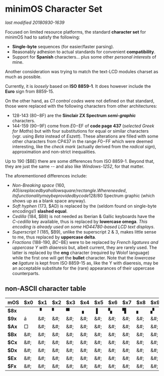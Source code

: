 # minimOS Character Set

*last modified 20180930-1639*

Focused on limited resource platforms, the standard **character set** for minimOS
had to satisfy the following:

- **Single-byte** sequences (for easier/faster parsing).
- Reasonably adhesion to actual standards for convenient **compatibility**.
- Support for **Spanish** characters... plus some other *personal interests* of mine.

Another consideration was trying to match the text-LCD modules charset as much as
possible.

Currently, it is *loosely* based on **ISO 8859-1**. It does however include the
**Euro** sign from 8859-15.

On the other hand, as *C1 control codes* were not defined on that standard, those
were replaced with the following characters from other architectures:

- 128-143 ($80-$8F) are the **Sinclair ZX Spectrum *semi-graphic*** characters.
- 144-159 ($90-$9F) come from $E0-$EF of **code page 437** (*selected Greek for Maths*)
but with four substitutions for equal or similar characters (vgr. using *Beta*
instead of *Eszett*). These alterations are filled with some other characters from
CP437 in the range $F0-$FF which were deemed interesting, like the *check mark*
(actually derived from the *radical sign*), approximation and non-strict
inequalities.
 
Up to 190 ($BE) there are some differences from ISO 8859-1. Beyond that, they are just
the same -- and also like *Windows-1252*, for that matter.

The aforementioned differences include:

- *Non-Breaking space* (160, $A0) is replaced by a hollow square/rectangle. Where
needed, its functionality may be provided by code 128/$80 Spectrum graphic (which
shows up as a blank space anyway).
- *Soft hyphen* (173, $AD) is replaced by the (seldom found on single-byte encodings!)
**slashed equal**.
- *Cedilla* (184, $B8) is not needed as Iberian & Gallic keyboards have the
*C-cedilla* key available, thus is replaced by **lowercase omega**. *This encoding
is already used on some HD44780-based LCD text displays*. 
- *Superscript 1* (185, $B9), unlike the superscript 2 & 3, makes little sense to me,
thus replaced by **uppercase delta**.
- *Fractions* (188-190, $BC-$BE) were to be replaced by *French ligatures and uppercase
Y with diaeresis* but, albeit current, they are rarely used. The latter is replaced
by the **eng** character (required by Wolof language) while the first one will get
the **bullet** character. Note that the *lowercase **oe** ligature* is kept from
ISO 8859-15 as, like the Y with diaeresis, may be an acceptable substitute for the
(rare) appearances of their uppercase counterparts.

## non-ASCII character table

mOS|$x0|$x1|$x2|$x3|$x4|$x5|$x6|$x7|$x8|$x9|$xA|$xB|$xC|$xD|$xE|$xF
---|---|---|---|---|---|---|---|---|---|---|---|---|---|---|---|---
**$8x**| |&#9629;|&#9624;|&#9600;|&#9623;|&#9616;|&#9626;|&#9628;|&#9622;|&#9630;|&#9612;|&#9627;|&#9604;|&#9631;|&#9625;|&#9608;
**$9x**|á|&#;|&#;|&#;|&#;|&#;|&#;|&#;|&#;|&#;|&#;|&#;|&#;|&#;|&#;|&#;
**$Ax**|&#9633;|&#;|&#;|&#;|&#;|&#;|&#;|&#;|&#;|&#;|&#;|&#;|&#;|&#;|&#;|&#;
**$Bx**|&#;|&#;|&#;|&#;|&#;|&#;|&#;|&#;|&#;|&#;|&#;|&#;|&#;|&#;|&#;|&#;
**$Cx**|&#;|&#;|&#;|&#;|&#;|&#;|&#;|&#;|&#;|&#;|&#;|&#;|&#;|&#;|&#;|&#;
**$Dx**|&#;|&#;|&#;|&#;|&#;|&#;|&#;|&#;|&#;|&#;|&#;|&#;|&#;|&#;|&#;|&#;
**$Ex**|&#;|&#;|&#;|&#;|&#;|&#;|&#;|&#;|&#;|&#;|&#;|&#;|&#;|&#;|&#;|&#;
**$Fx**|&#;|&#;|&#;|&#;|&#;|&#;|&#;|&#;|&#;|&#;|&#;|&#;|&#;|&#;|&#;|&#;

